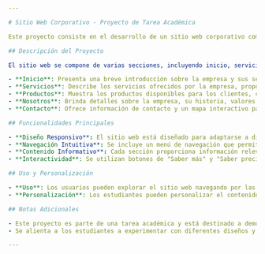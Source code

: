```yaml
---

# Sitio Web Corporativo - Proyecto de Tarea Académica

Este proyecto consiste en el desarrollo de un sitio web corporativo como parte de una tarea académica del curso DSE08, realizado por MITE ZAMBRANO. El objetivo de la tarea es aplicar los conocimientos adquiridos sobre HTML, CSS y diseño web para crear un sitio web funcional y estéticamente atractivo.

## Descripción del Proyecto

El sitio web se compone de varias secciones, incluyendo inicio, servicios, productos, nosotros y contacto. Cada sección tiene un propósito específico:

- **Inicio**: Presenta una breve introducción sobre la empresa y sus servicios.
- **Servicios**: Describe los servicios ofrecidos por la empresa, proporcionando información detallada sobre cada uno.
- **Productos**: Muestra los productos disponibles para los clientes, con la opción de obtener más información.
- **Nosotros**: Brinda detalles sobre la empresa, su historia, valores y equipo.
- **Contacto**: Ofrece información de contacto y un mapa interactivo para facilitar la comunicación con la empresa.

## Funcionalidades Principales

- **Diseño Responsivo**: El sitio web está diseñado para adaptarse a diferentes dispositivos, garantizando una experiencia de usuario consistente.
- **Navegación Intuitiva**: Se incluye un menú de navegación que permite a los usuarios moverse fácilmente entre las diferentes secciones del sitio.
- **Contenido Informativo**: Cada sección proporciona información relevante y útil para los visitantes del sitio.
- **Interactividad**: Se utilizan botones de "Saber más" y "Saber precio" para proporcionar a los usuarios la opción de obtener más detalles sobre los servicios y productos ofrecidos.

## Uso y Personalización

- **Uso**: Los usuarios pueden explorar el sitio web navegando por las diferentes secciones y haciendo clic en los botones de acción para obtener más información.
- **Personalización**: Los estudiantes pueden personalizar el contenido, las imágenes y los estilos del sitio web para adaptarse a las necesidades específicas del proyecto.

## Notas Adicionales

- Este proyecto es parte de una tarea académica y está destinado a demostrar la comprensión y aplicación de los conceptos aprendidos en el curso.
- Se alienta a los estudiantes a experimentar con diferentes diseños y funcionalidades para mejorar sus habilidades en el desarrollo web.

---
```

